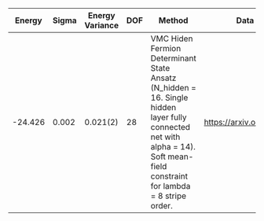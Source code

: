 | Energy  | Sigma | Energy Variance | DOF | Method                                                       | Data Repository                  |
|---------|-------|-----------------|-----|--------------------------------------------------------------|----------------------------------|
| -24.426 | 0.002 | 0.021(2)        | 28  | VMC Hiden Fermion Determinant State Ansatz (N_hidden = 16. Single hidden layer fully connected net with alpha = 14). Soft mean-field constraint for lambda = 8 stripe order. | https://arxiv.org/abs/2111.10420 |
